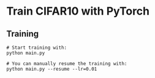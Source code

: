 # Train CIFAR10 with PyTorch

## Training
```
# Start training with: 
python main.py

# You can manually resume the training with: 
python main.py --resume --lr=0.01
```
